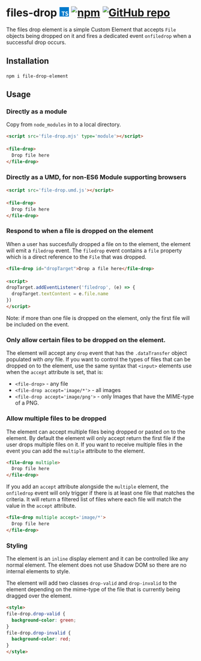 # files-drop <img src="ts.svg" width="25px"> [![npm](https://img.shields.io/npm/v/@alekstar79/files-drop.svg)](https://www.npmjs.com/package/@alekstar79/files-drop) [![GitHub repo](https://img.shields.io/badge/github-repo-green.svg?style=flat)](https://github.com/alekstar79/files-drop)

The files drop element is a simple Custom Element that accepts `File` objects being
dropped on it and fires a dedicated event `onfiledrop` when a successful drop occurs.

## Installation

`npm i file-drop-element`

## Usage

### Directly as a module

Copy from `node_modules` in to a local directory.

```HTML
<script src='file-drop.mjs' type='module'></script>

<file-drop>
  Drop file here
</file-drop>
```

### Directly as a UMD, for non-ES6 Module supporting browsers

```HTML
<script src='file-drop.umd.js'></script>

<file-drop>
  Drop file here
</file-drop>
```

### Respond to when a file is dropped on the element

When a user has succesfully dropped a file on to the element, the 
element will emit a `filedrop` event. The `filedrop` event
contains a `file` property which is a direct reference to the `File`
that was dropped.

```HTML
<file-drop id="dropTarget">Drop a file here</file-drop>

<script>
dropTarget.addEventListener('filedrop', (e) => {
  dropTarget.textContent = e.file.name
})
</script>
```

Note: if more than one file is dropped on the element, only the first file
will be included on the event.

### Only allow certain files to be dropped on the element.

The element will accept any `drop` event that has the `.dataTransfer` object
populated with _any_ file. If you want to control the types of files that 
can be dropped on to the element, use the same syntax that `<input>` elements
use when the `accept` attribute is set, that is:

* `<file-drop>` - any file
* `<file-drop accept='image/*'>` - all images
* `<file-drop accept='image/png'>` - only Images that have the MIME-type of a PNG.

### Allow multiple files to be dropped

The element can accept multiple files being dropped or pasted on to the element.
By default the element will only accept return the first file if the user drops
multiple files on it. If you want to receive multiple files in the event you can
add the `multiple` attribute to the element.

```HTML
<file-drop multiple>
  Drop file here
</file-drop>
```

If you add an `accept` attribute alongside the `multiple` element, the
`onfiledrop` event will only trigger if there is at least one file that matches
the criteria. It will return a filtered list of files where each file will match
the value in the `accept` attribute.

```HTML
<file-drop multiple accept='image/*'>
  Drop file here
</file-drop>
```

### Styling

The element is an `inline` display element and it can be controlled like any normal
element. The element does not use Shadow DOM so there are no internal elements
to style.

The element will add two classes `drop-valid` and `drop-invalid` to the element
depending on the mime-type of the file that is currently being dragged over the
element.

```HTML
<style>
file-drop.drop-valid {
  background-color: green;
}
file-drop.drop-invalid {
  background-color: red;
}
</style>
```
